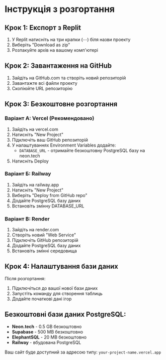 # Інструкція з розгортання

## Крок 1: Експорт з Replit

1. У Replit натисніть на три крапки (⋯) біля назви проекту
2. Виберіть "Download as zip"
3. Розпакуйте архів на вашому комп'ютері

## Крок 2: Завантаження на GitHub

1. Зайдіть на GitHub.com та створіть новий репозиторій
2. Завантажте всі файли проекту
3. Скопіюйте URL репозиторію

## Крок 3: Безкоштовне розгортання

### Варіант А: Vercel (Рекомендовано)

1. Зайдіть на vercel.com
2. Натисніть "New Project"
3. Підключіть ваш GitHub репозиторій
4. У налаштуваннях Environment Variables додайте:
   - `DATABASE_URL` - отримайте безкоштовну PostgreSQL базу на neon.tech
5. Натисніть Deploy

### Варіант Б: Railway

1. Зайдіть на railway.app
2. Натисніть "New Project"
3. Виберіть "Deploy from GitHub repo"
4. Додайте PostgreSQL базу даних
5. Встановіть змінну DATABASE_URL

### Варіант В: Render

1. Зайдіть на render.com
2. Створіть новий "Web Service"
3. Підключіть GitHub репозиторій
4. Додайте PostgreSQL базу даних
5. Встановіть змінні середовища

## Крок 4: Налаштування бази даних

Після розгортання:
1. Підключіться до вашої нової бази даних
2. Запустіть команду для створення таблиць
3. Додайте початкові дані ігор

## Безкоштовні бази даних PostgreSQL:

- **Neon.tech** - 0.5 GB безкоштовно
- **Supabase** - 500 MB безкоштовно  
- **ElephantSQL** - 20 MB безкоштовно
- **Railway** - вбудована PostgreSQL

Ваш сайт буде доступний за адресою типу:
`your-project-name.vercel.app`